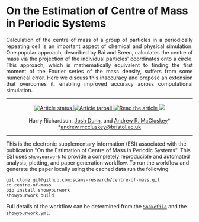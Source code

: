 # On the Estimation of Centre of Mass in Periodic Systems

<p align="justify">
Calculation of the centre of mass of a group of particles in a periodically repeating cell is an important aspect of chemical and physical simulation. 
One popular approach, described by Bai and Breen, calculates the centre of mass via the projection of the individual particles' coordinates onto a circle.
This approach, which is mathematically equivalent to finding the first moment of the Fourier series of the mass density, suffers from some numerical error. 
Here we discuss this inaccuracy and propose an extension that overcomes it, enabling improved accuracy across computational simulation. 
</p>

---
<p align="center">
<a href="https://github.com/scams-research/centre-of-mass/actions/workflows/build.yml">
<img src="https://github.com/scams-research/centre-of-mass/actions/workflows/build.yml/badge.svg" alt="Article status"/>
</a>
<a href="https://github.com/scams-research/centre-of-mass/raw/main-pdf/arxiv.tar.gz">
<img src="https://img.shields.io/badge/article-tarball-blue.svg?style=flat" alt="Article tarball"/>
</a>
<a href="https://github.com/scams-research/centre-of-mass/raw/main-pdf/ms.pdf">
<img src="https://img.shields.io/badge/article-pdf-blue.svg?style=flat" alt="Read the article"/>
</a>
<a href="https://arxiv.org/abs/xxxx.xxxxx">
<img src="https://img.shields.io/badge/arXiv-xxxx.xxxxx-orange.svg"/>
</a>
<br><br>
Harry Richardson,
<a href="https://orcid.org/0000-0003-2659-0806">Josh Dunn</a>,
and 
<a href="https://orcid.org/0000-0003-3381-5911">Andrew R. McCluskey</a>&ast;<br>
&ast;<a href="mailto:andrew.mccluskey@bristol.ac.uk">andrew.mccluskey@bristol.ac.uk</a>
</p>

---

This is the electronic supplementary information (ESI) associated with the publication "On the Estimation of Centre of Mass in Periodic Systems". 
This ESI uses [`showyourwork`](https://show-your.work) to provide a completely reproducible and automated analysis, plotting, and paper generation workflow. 
To run the workflow and generate the paper locally using the cached data run the following: 
```
git clone git@github.com:scams-research/centre-of-mass.git
cd centre-of-mass
pip install showyourwork
showyourwork build 
```
Full details of the workflow can be determined from the [`Snakefile`](https://github.com/scams-research/centre-of-mass/blob/main/Snakefile) and the [`showyourwork.yml`](https://github.com/scams-research/centre-of-mass/blob/main/showyourwork.yml).
